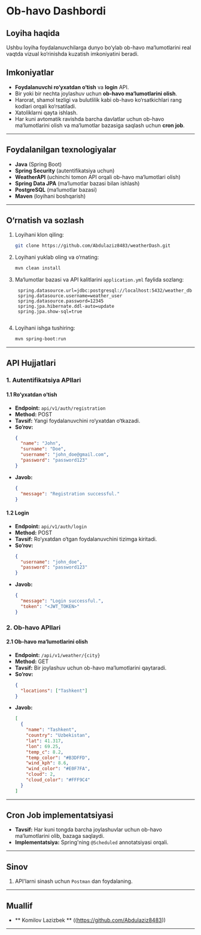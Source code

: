 # Ob-havo Dashbordi 

## Loyiha haqida
Ushbu loyiha  foydalanuvchilarga dunyo bo‘ylab ob-havo ma‘lumotlarini real vaqtda vizual ko‘rinishda kuzatish imkoniyatini beradi.

## Imkoniyatlar
- **Foydalanuvchi ro‘yxatdan o‘tish** va **login** API.
- Bir yoki bir nechta joylashuv uchun **ob-havo ma‘lumotlarini olish**.
- Harorat, shamol tezligi va bulutlilik kabi ob-havo ko‘rsatkichlari rang kodlari orqali ko‘rsatiladi.
- Xatoliklarni qayta ishlash.
- Har kuni avtomatik ravishda barcha davlatlar uchun ob-havo ma‘lumotlarini olish va ma‘lumotlar bazasiga saqlash uchun **cron job**.

---

## Foydalanilgan texnologiyalar
- **Java** (Spring Boot)
- **Spring Security** (autentifikatsiya uchun)
- **WeatherAPI** (uchinchi tomon API orqali ob-havo ma‘lumotlari olish)
- **Spring Data JPA** (ma‘lumotlar bazasi bilan ishlash)
- **PostgreSQL** (ma‘lumotlar bazasi)
- **Maven** (loyihani boshqarish)

---

## O‘rnatish va sozlash

1. Loyihani klon qiling:
   ```bash
   git clone https://github.com/Abdulaziz8483/weatherDash.git
   ```

2. Loyihani yuklab oling va o‘rnating:
   ```bash
   mvn clean install
   ```

3. Ma‘lumotlar bazasi va API kalitlarini `application.yml` faylida sozlang:
   ```properties
    spring.datasource.url=jdbc:postgresql://localhost:5432/weather_db
    spring.datasource.username=weather_user
    spring.datasource.password=12345
    spring.jpa.hibernate.ddl-auto=update
    spring.jpa.show-sql=true
 
    ```

4. Loyihani ishga tushiring:
   ```bash
   mvn spring-boot:run
   ```

---

## API Hujjatlari

### **1. Autentifikatsiya APIlari**

#### **1.1 Ro‘yxatdan o‘tish**
- **Endpoint:** `api/v1/auth/registration`
- **Method:** POST
- **Tavsif:** Yangi foydalanuvchini ro‘yxatdan o‘tkazadi.
- **So‘rov:**
  ```json
  {
    "name": "John",
    "surname": "Doe",
    "username": "john_doe@gmail.com",
    "password": "password123"
  }
  ```
- **Javob:**
  ```json
  {
    "message": "Registration successful."
  }
  ```

#### **1.2 Login**
- **Endpoint:** `api/v1/auth/login`
- **Method:** POST
- **Tavsif:** Ro‘yxatdan o‘tgan foydalanuvchini tizimga kiritadi.
- **So‘rov:**
  ```json
  {
    "username": "john_doe",
    "password": "password123"
  }
  ```
- **Javob:**
  ```json
  {
    "message": "Login successful.",
    "token": "<JWT_TOKEN>"
  }
  ```

### **2. Ob-havo APIlari**

#### **2.1 Ob-havo ma‘lumotlarini olish**
- **Endpoint:** `/api/v1/weather/{city}`
- **Method:** GET
- **Tavsif:** Bir joylashuv uchun ob-havo ma‘lumotlarini qaytaradi.
- **So‘rov:**
  ```json
  {
    "locations": ["Tashkent"]
  }
  ```
- **Javob:**
  ```json
  [
    {
      "name": "Tashkent",
      "country": "Uzbekistan",
      "lat": 41.317,
      "lon": 69.25,
      "temp_c": 8.2,
      "temp_color": "#B3DFFD",
      "wind_kph": 8.6,
      "wind_color": "#E0F7FA",
      "cloud": 2,
      "cloud_color": "#FFF9C4"
    }
  ]
  ```

---



## Cron Job implementatsiyasi
- **Tavsif:** Har kuni tongda barcha joylashuvlar uchun ob-havo ma‘lumotlarini olib, bazaga saqlaydi.
- **Implementatsiya:** Spring'ning `@Scheduled` annotatsiyasi orqali.


---

## Sinov
1. API'larni sinash uchun `Postman` dan foydalaning.
---

## Muallif
- ** Komilov Lazizbek ** ((https://github.com/Abdulaziz8483))

---

